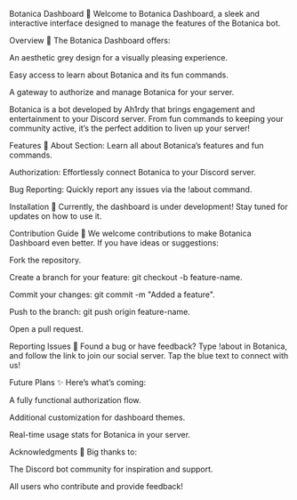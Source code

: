 Botanica Dashboard 🌱
Welcome to Botanica Dashboard, a sleek and interactive interface designed to manage the features of the Botanica bot.

Overview 📖
The Botanica Dashboard offers:

An aesthetic grey design for a visually pleasing experience.

Easy access to learn about Botanica and its fun commands.

A gateway to authorize and manage Botanica for your server.

Botanica is a bot developed by Ah1rdy that brings engagement and entertainment to your Discord server. From fun commands to keeping your community active, it’s the perfect addition to liven up your server!

Features 🎨
About Section: Learn all about Botanica’s features and fun commands.

Authorization: Effortlessly connect Botanica to your Discord server.

Bug Reporting: Quickly report any issues via the !about command.

Installation 🚀
Currently, the dashboard is under development! Stay tuned for updates on how to use it.

Contribution Guide 🤝
We welcome contributions to make Botanica Dashboard even better. If you have ideas or suggestions:

Fork the repository.

Create a branch for your feature: git checkout -b feature-name.

Commit your changes: git commit -m "Added a feature".

Push to the branch: git push origin feature-name.

Open a pull request.

Reporting Issues 🐞
Found a bug or have feedback? Type !about in Botanica, and follow the link to join our social server. Tap the blue text to connect with us!

Future Plans ✨
Here’s what’s coming:

A fully functional authorization flow.

Additional customization for dashboard themes.

Real-time usage stats for Botanica in your server.

Acknowledgments 🙌
Big thanks to:

The Discord bot community for inspiration and support.

All users who contribute and provide feedback!
